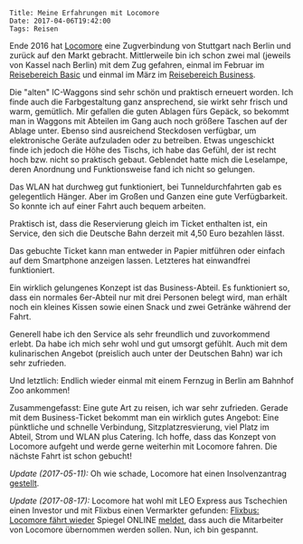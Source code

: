     Title: Meine Erfahrungen mit Locomore
    Date: 2017-04-06T19:42:00
    Tags: Reisen

Ende 2016 hat [Locomore](https://locomore.com/de/index.html) eine
Zugverbindung von Stuttgart nach Berlin und zurück auf den Markt
gebracht. Mittlerweile bin ich schon zwei mal (jeweils von Kassel nach
Berlin) mit dem Zug gefahren, einmal im Februar im [Reisebereich Basic](https://locomore.com/de/basic/) und
einmal im März im [Reisebereich Business](https://locomore.com/de/business/).

<!-- more -->

Die "alten" IC-Waggons sind sehr schön und praktisch erneuert
worden. Ich finde auch die Farbgestaltung ganz ansprechend, sie wirkt
sehr frisch und warm, gemütlich. Mir gefallen die guten Ablagen fürs
Gepäck, so bekommt man in Waggons mit Abteilen im Gang auch noch größere
Taschen auf der Ablage unter. Ebenso sind ausreichend Steckdosen
verfügbar, um elektronische Geräte aufzuladen oder zu betreiben. Etwas
ungeschickt finde ich jedoch die Höhe des Tischs, ich habe das Gefühl,
der ist recht hoch bzw. nicht so praktisch gebaut. Geblendet hatte
mich die Leselampe, deren Anordnung und Funktionsweise fand ich nicht
so gelungen.

Das WLAN hat durchweg gut funktioniert, bei Tunneldurchfahrten gab es
gelegentlich Hänger. Aber im Großen und Ganzen eine gute
Verfügbarkeit. So konnte ich auf einer Fahrt auch bequem arbeiten.

Praktisch ist, dass die Reservierung gleich im Ticket enthalten ist,
ein Service, den sich die Deutsche Bahn derzeit mit 4,50 Euro bezahlen
lässt.

Das gebuchte Ticket kann man entweder in Papier mitführen oder einfach
auf dem Smartphone anzeigen lassen. Letzteres hat einwandfrei
funktioniert.

Ein wirklich gelungenes Konzept ist das Business-Abteil. Es
funktioniert so, dass ein normales 6er-Abteil nur mit drei Personen
belegt wird, man erhält noch ein kleines Kissen sowie einen Snack und
zwei Getränke während der Fahrt. 

Generell habe ich den Service als sehr freundlich und zuvorkommend
erlebt. Da habe ich mich sehr wohl und gut umsorgt gefühlt. Auch mit
dem kulinarischen Angebot (preislich auch unter der Deutschen Bahn)
war ich sehr zufrieden.

Und letztlich: Endlich wieder einmal mit einem Fernzug in Berlin am
Bahnhof Zoo ankommen!

Zusammengefasst: Eine gute Art zu reisen, ich war sehr
zufrieden. Gerade mit dem Business-Ticket bekommt man ein wirklich
gutes Angebot: Eine pünktliche und schnelle Verbindung,
Sitzplatzresvierung, viel Platz im Abteil, Strom und WLAN plus
Catering. Ich hoffe, dass das Konzept von Locomore aufgeht und werde
gerne weiterhin mit Locomore fahren. Die nächste Fahrt ist schon
gebucht!

*Update (2017-05-11):* Oh wie schade, Locomore hat einen Insolvenzantrag [gestellt](https://locomore.com/en/news/2017-05-11/). 

*Update (2017-08-17):* Locomore hat wohl mit LEO Express aus
Tschechien einen Investor und mit Flixbus einen Vermarkter
gefunden:
[Flixbus: Locomore fährt wieder](https://www.flixbus.de/locomore)
Spiegel
ONLINE
[meldet](http://www.spiegel.de/wirtschaft/unternehmen/locomore-nimmt-betrieb-wieder-auf-flixbus-wird-vertriebspartner-a-1162958.html),
dass auch die Mitarbeiter von Locomore übernommen werden sollen. Nun, ich bin gespannt. 

